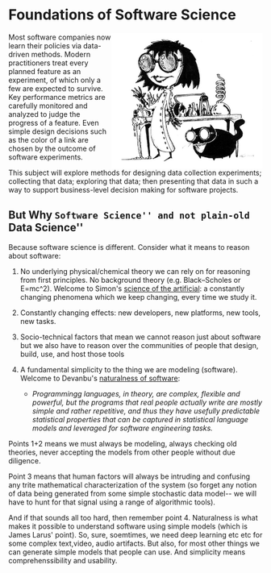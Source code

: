 

# Foundations of Software Science 

<img src="/_img/mad.jpg" align=right width=300>

Most software companies now learn their policies via
data-driven methods. Modern practitioners treat
every planned feature as an experiment, of which
only a few are expected to survive. Key performance
metrics are carefully monitored and analyzed to
judge the progress of a feature. Even simple design
decisions such as the color of a link are chosen by
the outcome of software experiments.

This subject will explore methods for designing data
collection experiments; collecting that data;
exploring that data; then presenting that data in
such a way to support business-level decision making
for software projects.

## But Why ``Software Science'' and not plain-old ``Data Science''

Because software science is different. Consider what it means to reason about software:


1. No underlying physical/chemical theory we can rely on for reasoning from first principles.  No background theory
(e.g. Black–Scholes or E=mc^2). Welcome to Simon's
[science of the artificial](http://courses.washington.edu/thesisd/documents/Kun_Herbert%20Simon_Sciences_of_the_Artificial.pdf): a constantly changing phenomena which we keep changing, every time we study it.

2. Constantly changing effects: new developers, new platforms, new tools, new tasks.

3. Socio-technical factors that mean we cannot reason just about software but we also have to reason over the communities of people that design, build, use, and host those tools

4.   A fundamental simplicity to the thing we are modeling (software). Welcome to Devanbu's [naturalness of software](http://macbeth.cs.ucdavis.edu/natural.pdf):
       - <em> Programmingg languages, in theory, are complex, flexible
and powerful, but the programs that real people
actually write are mostly simple and rather repetitive,
and thus they have usefully predictable statistical properties
that can be captured in statistical language models
and leveraged for software engineering tasks.</em>

Points 1+2 means we must always be modeling, always checking old theories,
never accepting the models from other people without due diligence.  

Point 3 means that human factors will always be intruding and confusing any trite  mathematical characterization of the system (so   forget any notion of data being generated from some simple stochastic data model-- we will have to hunt
for that signal using a range of algorithmic tools).

And if that sounds all too hard, then remember point 4. Naturalness is what makes it possible to understand software using
simple  models (which is James Larus' point).  So, sure, soemtimes,  we
need deep learning etc etc for some complex text,video, audio
artifacts. But also, for most other things we can generate
simple models that people can use. And simplicity means comprehenssibility and usability.
 
